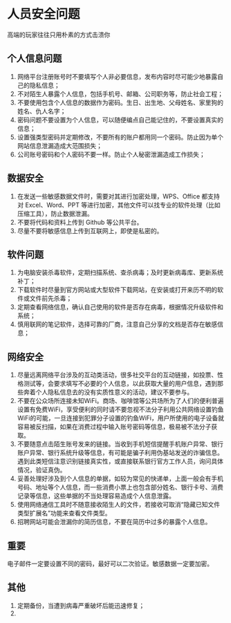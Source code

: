 # 人员安全问题

高端的玩家往往只用朴素的方式击溃你

## 个人信息问题

1. 网络平台注册账号时不要填写个人非必要信息，发布内容时尽可能少地暴露自己的隐私信息；
2. 不对陌生人暴露个人信息，包括手机号、邮箱、公司职务等，防止社会工程；
3. 不要使用包含个人信息的数据作为密码。生日、出生地、父母姓名、家里狗的姓名、仇人名字；
4. 密码问题不要设置为个人信息，可以随便编点自己能记住的，不要设置真实的信息；
5. 设置强类型密码并定期修改，不要所有的账户都用同一个密码。防止因为单个网站信息泄漏造成大范围损失；
6. 公司账号密码和个人密码不要一样。防止个人秘密泄漏造成工作损失；

## 数据安全

1. 在发送一些敏感数据文件时，需要对其进行加密处理，WPS、Office 都支持对 Excel、Word、PPT 等进行加密，其他文件可以找专业的软件处理（比如压缩工具），防止数据泄漏。
2. 不要将代码和资料上传到 Github 等公共平台。
3. 尽量不要将敏感信息上传到互联网上，即使是私密的。

## 软件问题

1. 为电脑安装杀毒软件，定期扫描系统、查杀病毒；及时更新病毒库、更新系统补丁；
2. 下载软件时尽量到官方网站或大型软件下载网站，在安装或打开来历不明的软件或文件前先杀毒；
3. 定期查看网络信息，确认自己使用的软件是否存在病毒，根据情况升级软件和系统；
4. 慎用联网的笔记软件，选择可靠的厂商，注意自己分享的文档是否存在敏感信息；

## 网络安全

1. 尽量远离网络平台涉及的互动类活动，很多社交平台的互动链接，如投票、性格测试等，会要求填写不必要的个人信息，以此获取大量的用户信息，遇到那些奔着个人隐私信息去的没有实质性意义的活动，建议不要参与。
2. 不要在公众场所连接未知WiFi。商场、咖啡馆等公共场所为了人们的便利普遍设置有免费WiFi，享受便利的同时请不要忽视不法分子利用公共网络设置钓鱼WiFi的可能，一旦连接到犯罪分子设置的钓鱼WiFi，用户所使用的电子设备就容易被反扫描，如果在消费过程中输入账号密码等信息，极易被不法分子获取。
3. 不要随意点击陌生账号发来的链接。当收到手机短信提醒手机账户异常、银行账户异常、银行系统升级等信息，有可能是骗子利用伪基站发送的诈骗信息。遇到此类短信注意识别链接真实性，或直接联系银行官方工作人员，询问具体情况，验证真伪。
4. 妥善处理好涉及到个人信息的单据，如较为常见的快递单，上面一般会有手机号码、地址等个人信息，而一些消费小票上也包含部分姓名、银行卡号、消费记录等信息，这些单据的不当处理容易造成个人信息泄露。
5. 使用网络通信工具时不随意接收陌生人的文件，若接收可取消“隐藏已知文件类型扩展名”功能来查看文件类型。
6. 招聘网站可能会泄漏你的简历信息，不要在简历中过多的暴露个人信息。

## 重要

电子邮件一定要设置不同的密码，最好可以二次验证。敏感数据一定要加密。

## 其他

1. 定期备份，当遭到病毒严重破坏后能迅速修复；
2. 